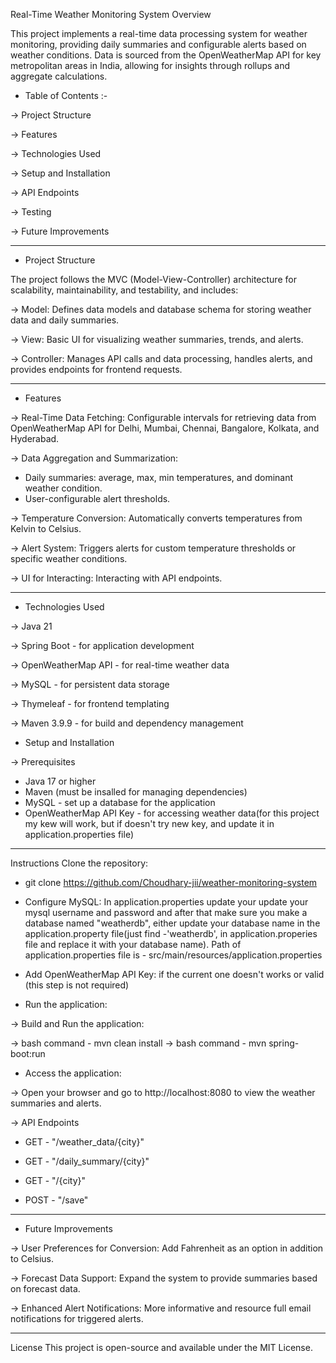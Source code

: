 Real-Time Weather Monitoring System
Overview

This project implements a real-time data processing system for weather monitoring, providing daily summaries and configurable alerts based on weather conditions. Data is sourced from the OpenWeatherMap API for key metropolitan areas in India, allowing for insights through rollups and aggregate calculations.

* Table of Contents :-

-> Project Structure

-> Features

-> Technologies Used

-> Setup and Installation

-> API Endpoints

-> Testing

-> Future Improvements




---



* Project Structure

The project follows the MVC (Model-View-Controller) architecture for scalability, maintainability, and testability, and includes:

 -> Model: Defines data models and database schema for storing weather data and daily summaries.

 -> View: Basic UI for visualizing weather summaries, trends, and alerts.

-> Controller: Manages API calls and data processing, handles alerts, and provides endpoints for frontend requests.

---

* Features

-> Real-Time Data Fetching: Configurable intervals for retrieving data from OpenWeatherMap API for Delhi, Mumbai, Chennai, Bangalore, Kolkata, and Hyderabad.

-> Data Aggregation and Summarization:

- Daily summaries: average, max, min temperatures, and dominant weather condition.
- User-configurable alert thresholds.

-> Temperature Conversion: Automatically converts temperatures from Kelvin to Celsius.

-> Alert System: Triggers alerts for custom temperature thresholds or specific weather conditions.

-> UI for Interacting: Interacting with API endpoints.

---

* Technologies Used

-> Java 21

-> Spring Boot - for application development

-> OpenWeatherMap API - for real-time weather data

-> MySQL - for persistent data storage

-> Thymeleaf - for frontend templating

-> Maven 3.9.9 - for build and dependency management




* Setup and Installation

-> Prerequisites

-  Java 17 or higher   
-  Maven (must be insalled for managing dependencies)
-  MySQL - set up a database for the application
-  OpenWeatherMap API Key - for accessing weather data(for this project my kew will work, but if doesn't try new key, and update it in application.properties file)
---
Instructions
Clone the repository:

- git clone https://github.com/Choudhary-jii/weather-monitoring-system


- Configure MySQL: In application.properties update your update your mysql username and password and after that make sure you make a database named "weatherdb", either update your database name in the application.property file(just find -'weatherdb', in application.properies file and replace it with your database name). 
Path of application.properties file is - src/main/resources/application.properties


- Add OpenWeatherMap API Key: if the current one doesn't works or valid (this step is not required)


- Run the application:

-> Build and Run the application:

-> bash command - mvn clean install
-> bash command - mvn spring-boot:run


* Access the application:

->  Open your browser and go to http://localhost:8080 to view the weather summaries and alerts.

-> API Endpoints
* GET - "/weather_data/{city}" 

* GET  -  "/daily_summary/{city}"
* GET - "/{city}"
* POST - "/save"


---
* Future Improvements

-> User Preferences for Conversion: Add Fahrenheit as an option in addition to Celsius.

-> Forecast Data Support: Expand the system to provide summaries based on forecast data.

-> Enhanced Alert Notifications: More informative and resource full email notifications for triggered alerts.


---

License
This project is open-source and available under the MIT License.